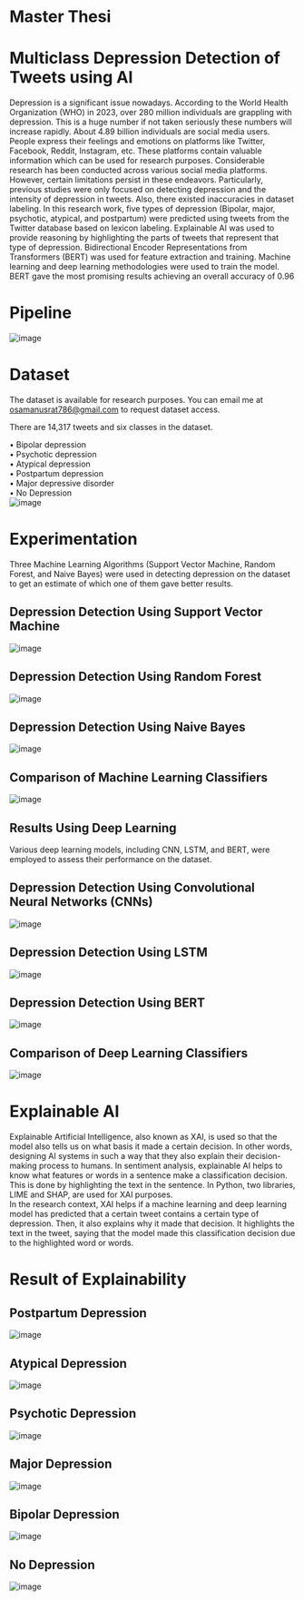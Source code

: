 # Master Thesi

# Multiclass Depression Detection of Tweets using AI
Depression is a significant issue nowadays. According to the World Health Organization (WHO) in 2023, over 280 million individuals are grappling with depression. This is a huge number if not taken seriously these numbers will increase rapidly. About 4.89 billion individuals are social media users. People express their feelings and emotions on platforms like Twitter, Facebook, Reddit, Instagram, etc. These platforms contain valuable information which can be used for research purposes. Considerable research has been conducted across various social media platforms. However, certain limitations persist in these endeavors. Particularly, previous studies were only focused on detecting depression and the intensity of depression in tweets. Also, there existed inaccuracies in dataset labeling. In this research work, five types of depression (Bipolar, major, psychotic, atypical, and postpartum) were predicted using tweets from the Twitter database based on lexicon labeling. Explainable AI was used to provide reasoning by highlighting the parts of tweets that represent that type of depression. Bidirectional Encoder Representations from Transformers (BERT) was used for feature extraction and training. Machine learning and deep learning methodologies were used to train the model. BERT gave the most promising results achieving an overall accuracy of 0.96

# Pipeline

![image](https://github.com/mnusrat786/Multiclass-Depression-Detection-of-Tweets-using-AI/assets/45511078/073535a3-905b-4997-a6a9-da3ee88f1f17)


# Dataset
The dataset is available for research purposes. You can email me at osamanusrat786@gmail.com to request dataset access.

There are 14,317 tweets and six classes in the dataset. <br>

• Bipolar depression  <br>
• Psychotic depression  <br>
• Atypical depression <br>
• Postpartum depression <br>
• Major depressive disorder <br>
• No Depression <br>
![image](https://github.com/mnusrat786/Multiclass-Depression-Detection-of-Tweets-using-AI/assets/45511078/0c02cab1-d7cc-4dce-a43f-8ff676187aae)

# Experimentation
Three Machine Learning Algorithms (Support Vector Machine, Random Forest, and Naive Bayes) were used in detecting depression on the dataset to get an estimate of which one of them gave better results.
## Depression Detection Using Support Vector Machine
![image](https://github.com/mnusrat786/Multiclass-Depression-Detection-of-Tweets-using-AI/assets/45511078/f260b51e-84ef-4774-bce4-6cccf61ea15b)
## Depression Detection Using Random Forest
![image](https://github.com/mnusrat786/Multiclass-Depression-Detection-of-Tweets-using-AI/assets/45511078/1e907016-a2e2-4c5e-b953-aed321b8a75d)
## Depression Detection Using Naive Bayes
![image](https://github.com/mnusrat786/Multiclass-Depression-Detection-of-Tweets-using-AI/assets/45511078/02b6e85b-90bc-4052-ac1b-02c9b15bf82f)
## Comparison of Machine Learning Classifiers
![image](https://github.com/mnusrat786/Multiclass-Depression-Detection-of-Tweets-using-AI/assets/45511078/d0ddac07-7fbd-452a-bb1b-d15d91548bf3)

## Results Using Deep Learning
Various deep learning models, including CNN, LSTM, and BERT, were employed to assess their performance on the
dataset.

## Depression Detection Using Convolutional Neural Networks (CNNs)
![image](https://github.com/mnusrat786/Multiclass-Depression-Detection-of-Tweets-using-AI/assets/45511078/2a7be19a-9ad6-40c1-ad73-d01edf79a672)

## Depression Detection Using LSTM
![image](https://github.com/mnusrat786/Multiclass-Depression-Detection-of-Tweets-using-AI/assets/45511078/501ddac0-16ac-442d-a2bd-57770efc206d)

## Depression Detection Using BERT
![image](https://github.com/mnusrat786/Multiclass-Depression-Detection-of-Tweets-using-AI/assets/45511078/8373af7e-bf78-4135-88df-d56fd12ee74f)

## Comparison of Deep Learning Classifiers
![image](https://github.com/mnusrat786/Multiclass-Depression-Detection-of-Tweets-using-AI/assets/45511078/1b493f7e-9a7c-4121-b414-e13cb8175779)

# Explainable AI
Explainable Artificial Intelligence, also known as XAI, is used so that the model also tells us on what basis it made
a certain decision. In other words, designing AI systems in such a way that they also explain their decision-making
process to humans. In sentiment analysis, explainable AI helps to know what features or words in a sentence make a
classification decision. This is done by highlighting the text in the sentence. In Python, two libraries, LIME and SHAP,
are used for XAI purposes. <br>
In the research context, XAI helps if a machine learning and deep learning model has predicted that a certain tweet
contains a certain type of depression. Then, it also explains why it made that decision. It highlights the text in the tweet,
saying that the model made this classification decision due to the highlighted word or words. <br>
# Result of Explainability
## Postpartum Depression
![image](https://github.com/mnusrat786/Multiclass-Depression-Detection-of-Tweets-using-AI/assets/45511078/72df4f3a-5050-4133-84ad-b0fbc6916ea0)

## Atypical Depression 
![image](https://github.com/mnusrat786/Multiclass-Depression-Detection-of-Tweets-using-AI/assets/45511078/6b8b872e-449f-4a75-a873-14486b72e85e)

## Psychotic Depression
![image](https://github.com/mnusrat786/Multiclass-Depression-Detection-of-Tweets-using-AI/assets/45511078/c0978aac-821e-465c-9155-37ca3dab71ba)

## Major Depression
![image](https://github.com/mnusrat786/Multiclass-Depression-Detection-of-Tweets-using-AI/assets/45511078/87e9a9b2-10a4-4692-b83c-3824057834d2)

## Bipolar Depression
![image](https://github.com/mnusrat786/Multiclass-Depression-Detection-of-Tweets-using-AI/assets/45511078/aa0d024d-c88d-441b-9f7f-af996bdfc2c9)

## No Depression
![image](https://github.com/mnusrat786/Multiclass-Depression-Detection-of-Tweets-using-AI/assets/45511078/d826b6fb-4e94-4018-b071-ca829490dbc5)





